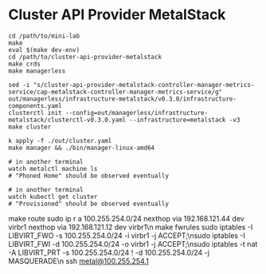 # Cluster API Provider MetalStack

```
cd /path/to/mini-lab
make
eval $(make dev-env)
cd /path/to/cluster-api-provider-metalstack
make crds
make managerless

sed -i "s/cluster-api-provider-metalstack-controller-manager-metrics-service/cap-metalstack-controller-manager-metrics-service/g" out/managerless/infrastructure-metalstack/v0.3.0/infrastructure-components.yaml
clusterctl init --config=out/managerless/infrastructure-metalstack/clusterctl-v0.3.0.yaml --infrastructure=metalstack -v3
make cluster

k apply -f ./out/cluster.yaml
make manager && ./bin/manager-linux-amd64

# in another terminal
watch metalctl machine ls 
# "Phoned Home" should be observed eventually

# in another terminal
watch kubectl get cluster 
# "Provisioned" should be observed eventually
```
make route
sudo ip r a 100.255.254.0/24 nexthop via 192.168.121.44 dev virbr1 nexthop via 192.168.121.12 dev virbr1\n
make fwrules
sudo iptables -I LIBVIRT_FWO -s 100.255.254.0/24 -i virbr1 -j ACCEPT;\nsudo iptables -I LIBVIRT_FWI -d 100.255.254.0/24 -o virbr1 -j ACCEPT;\nsudo iptables -t nat -A LIBVIRT_PRT -s 100.255.254.0/24 ! -d 100.255.254.0/24 -j MASQUERADE\n
ssh metal@100.255.254.1
